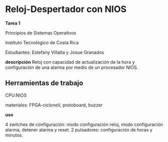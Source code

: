 # Reloj-Despertador con NIOS
**Tarea 1**

Principios de Sistemas Operativos

Instituto Tecnológico de Costa Rica

Estudiantes: Estefany Villalta y Josue Granados

**descripción**
Reloj con capacidad de actualización de la hora y configuración de una alarma por medio de un procesador NIOS.

## Herramientas de trabajo

CPU:NIOS

materiales: FPGA-cicloneV, protoboard, buzzer

**uso**

4 switches de configuración: modo configuración reloj, modo configuración alarma, detener alarma y reset.
2 pulsadores: configuración de horas y minutos.



